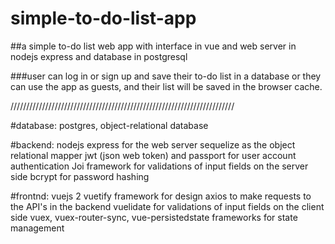 # simple-to-do-list-app
##a simple to-do list web app with interface in vue and web server in nodejs express and database in postgresql

###user can log in or sign up and save their to-do list in a database or
they can use the app as guests, and their list will be saved in the browser
cache.

///////////////////////////////////////////////////////////////////////

#database:
postgres, object-relational database

#backend:
nodejs express for the web server
sequelize as the object relational mapper
jwt (json web token) and passport for user account authentication
Joi framework for validations of input fields on the server side
bcrypt for password hashing

#frontnd:
vuejs 2
vuetify framework for design 
axios to make requests to the API's in the backend
vuelidate for validations of input fields on the client side
vuex, vuex-router-sync, vue-persistedstate frameworks for state management


